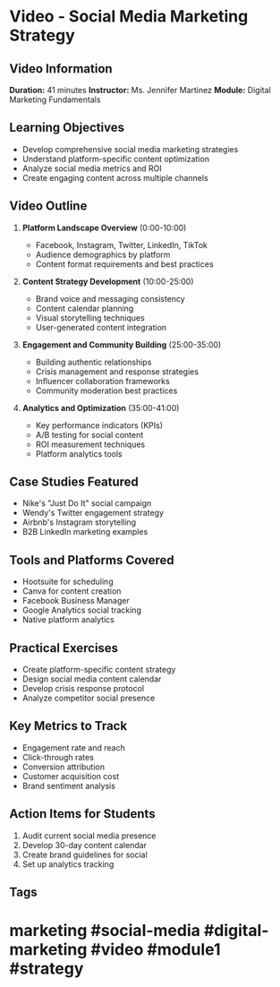 # Video - Social Media Marketing Strategy

## Video Information

**Duration:** 41 minutes
**Instructor:** Ms. Jennifer Martinez
**Module:** Digital Marketing Fundamentals

## Learning Objectives

- Develop comprehensive social media marketing strategies
- Understand platform-specific content optimization
- Analyze social media metrics and ROI
- Create engaging content across multiple channels

## Video Outline

1. **Platform Landscape Overview** (0:00-10:00)
   - Facebook, Instagram, Twitter, LinkedIn, TikTok
   - Audience demographics by platform
   - Content format requirements and best practices

2. **Content Strategy Development** (10:00-25:00)
   - Brand voice and messaging consistency
   - Content calendar planning
   - Visual storytelling techniques
   - User-generated content integration

3. **Engagement and Community Building** (25:00-35:00)
   - Building authentic relationships
   - Crisis management and response strategies
   - Influencer collaboration frameworks
   - Community moderation best practices

4. **Analytics and Optimization** (35:00-41:00)
   - Key performance indicators (KPIs)
   - A/B testing for social content
   - ROI measurement techniques
   - Platform analytics tools

## Case Studies Featured

- Nike's "Just Do It" social campaign
- Wendy's Twitter engagement strategy
- Airbnb's Instagram storytelling
- B2B LinkedIn marketing examples

## Tools and Platforms Covered

- Hootsuite for scheduling
- Canva for content creation
- Facebook Business Manager
- Google Analytics social tracking
- Native platform analytics

## Practical Exercises

- Create platform-specific content strategy
- Design social media content calendar
- Develop crisis response protocol
- Analyze competitor social presence

## Key Metrics to Track

- Engagement rate and reach
- Click-through rates
- Conversion attribution
- Customer acquisition cost
- Brand sentiment analysis

## Action Items for Students

1. Audit current social media presence
2. Develop 30-day content calendar
3. Create brand guidelines for social
4. Set up analytics tracking

## Tags

# marketing #social-media #digital-marketing #video #module1 #strategy
